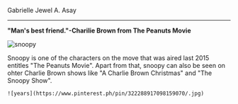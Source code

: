 
Gabrielle Jewel A. Asay
- - -
**"Man's best friend."-Charilie Brown from The Peanuts Movie**

 ![snoopy](https://www.pinterest.ph/pin/68961438046959423/.jpg)

Snoopy is one of the characters on the move that was aired last 2015 entitles "The Peanuts Movie". Apart from that, snoopy can also be seen on ohter Charlie Brown shows like "A Charlie Brown Christmas" and "The Snoopy Show".

	![years](https://www.pinterest.ph/pin/322288917098159070/.jpg)

